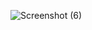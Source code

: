 ![Screenshot (6)](https://github.com/SahilPanigrahi/Cryptonet-Technologies-Private-Limited-Challenge/assets/119133054/517901d6-c328-4e10-b1c7-29ae65bb599d)
